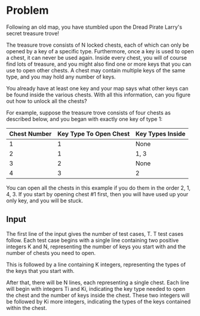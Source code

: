 # Problem

Following an old map, you have stumbled upon the Dread Pirate Larry's secret treasure trove!

The treasure trove consists of N locked chests, each of which can only be opened by a key of a specific type. Furthermore, once a key is used to open a chest, it can never be used again. Inside every chest, you will of course find lots of treasure, and you might also find one or more keys that you can use to open other chests. A chest may contain multiple keys of the same type, and you may hold any number of keys.

You already have at least one key and your map says what other keys can be found inside the various chests. With all this information, can you figure out how to unlock all the chests?

For example, suppose the treasure trove consists of four chests as described below, and you began with exactly one key of type 1:

|Chest Number  |  Key Type To Open Chest  |  Key Types Inside|
|--------------|--------------------------|------------------|
|1             |  1                       |  None|
|2             |  1                       |  1, 3|
|3             |  2                       |  None|
|4             |  3                       |  2|

You can open all the chests in this example if you do them in the order 2, 1, 4, 3. If you start by opening chest #1 first, then you will have used up your only key, and you will be stuck.

## Input

The first line of the input gives the number of test cases, T. T test cases follow. Each test case begins with a single line containing two positive integers K and N, representing the number of keys you start with and the number of chests you need to open.

This is followed by a line containing K integers, representing the types of the keys that you start with.

After that, there will be N lines, each representing a single chest. Each line will begin with integers Ti and Ki, indicating the key type needed to open the chest and the number of keys inside the chest. These two integers will be followed by Ki more integers, indicating the types of the keys contained within the chest.
